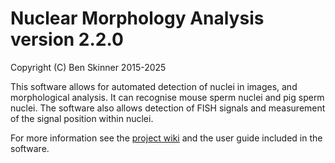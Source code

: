 # Nuclear Morphology Analysis version 2.2.0

Copyright (C) Ben Skinner 2015-2025

This software allows for automated detection of nuclei in images,
and morphological analysis. It can recognise mouse sperm nuclei and
pig sperm nuclei. The software also allows detection of FISH signals and 
measurement of the signal position within nuclei.

For more information see the [project wiki](https://github.com/bmskinner/nma/wiki) and the user guide included in the software.
